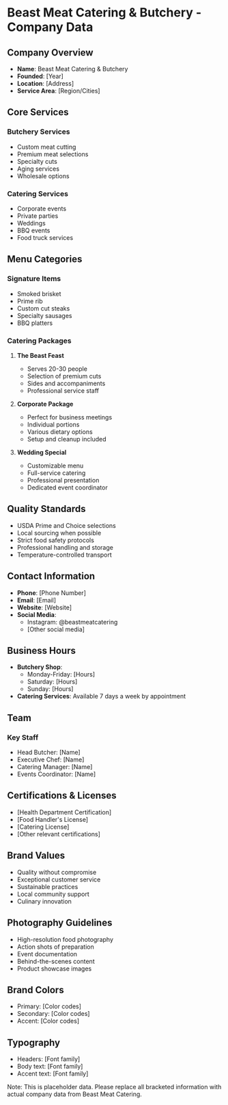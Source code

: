 # Beast Meat Catering & Butchery - Company Data

## Company Overview
- **Name**: Beast Meat Catering & Butchery
- **Founded**: [Year]
- **Location**: [Address]
- **Service Area**: [Region/Cities]

## Core Services
### Butchery Services
- Custom meat cutting
- Premium meat selections
- Specialty cuts
- Aging services
- Wholesale options

### Catering Services
- Corporate events
- Private parties
- Weddings
- BBQ events
- Food truck services

## Menu Categories
### Signature Items
- Smoked brisket
- Prime rib
- Custom cut steaks
- Specialty sausages
- BBQ platters

### Catering Packages
1. **The Beast Feast**
   - Serves 20-30 people
   - Selection of premium cuts
   - Sides and accompaniments
   - Professional service staff

2. **Corporate Package**
   - Perfect for business meetings
   - Individual portions
   - Various dietary options
   - Setup and cleanup included

3. **Wedding Special**
   - Customizable menu
   - Full-service catering
   - Professional presentation
   - Dedicated event coordinator

## Quality Standards
- USDA Prime and Choice selections
- Local sourcing when possible
- Strict food safety protocols
- Professional handling and storage
- Temperature-controlled transport

## Contact Information
- **Phone**: [Phone Number]
- **Email**: [Email]
- **Website**: [Website]
- **Social Media**:
  - Instagram: @beastmeatcatering
  - [Other social media]

## Business Hours
- **Butchery Shop**:
  - Monday-Friday: [Hours]
  - Saturday: [Hours]
  - Sunday: [Hours]
- **Catering Services**: Available 7 days a week by appointment

## Team
### Key Staff
- Head Butcher: [Name]
- Executive Chef: [Name]
- Catering Manager: [Name]
- Events Coordinator: [Name]

## Certifications & Licenses
- [Health Department Certification]
- [Food Handler's License]
- [Catering License]
- [Other relevant certifications]

## Brand Values
- Quality without compromise
- Exceptional customer service
- Sustainable practices
- Local community support
- Culinary innovation

## Photography Guidelines
- High-resolution food photography
- Action shots of preparation
- Event documentation
- Behind-the-scenes content
- Product showcase images

## Brand Colors
- Primary: [Color codes]
- Secondary: [Color codes]
- Accent: [Color codes]

## Typography
- Headers: [Font family]
- Body text: [Font family]
- Accent text: [Font family]

Note: This is placeholder data. Please replace all bracketed information with actual company data from Beast Meat Catering. 